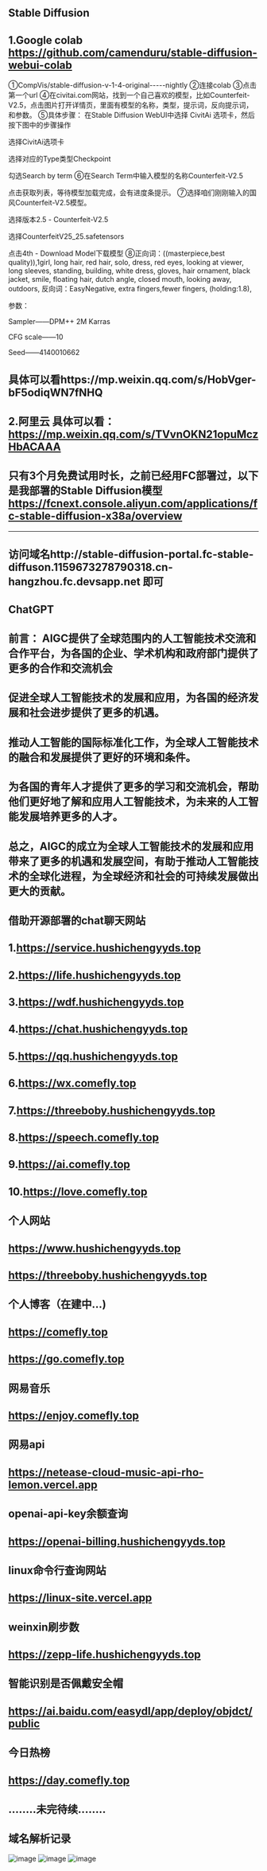 Stable Diffusion
-------------------------
1.Google colab
https://github.com/camenduru/stable-diffusion-webui-colab
----------------------------------------------------------------
①CompVis/stable-diffusion-v-1-4-original-----nightly
②连接colab
③点击第一个url
④在civitai.com网站，找到一个自己喜欢的模型，比如Counterfeit-V2.5，点击图片打开详情页，里面有模型的名称，类型，提示词，反向提示词，和参数。
⑤具体步骤：
在Stable Diffusion WebUI中选择 CivitAi 选项卡，然后按下图中的步骤操作

选择CivitAi选项卡

选择对应的Type类型Checkpoint

勾选Search by term
⑥在Search Term中输入模型的名称Counterfeit-V2.5

点击获取列表，等待模型加载完成，会有进度条提示。
⑦选择咱们刚刚输入的国风Counterfeit-V2.5模型。

选择版本2.5 - Counterfeit-V2.5

选择CounterfeitV25_25.safetensors

点击4th - Download Model下载模型
⑧正向词：((masterpiece,best quality)),1girl, long hair, red hair, solo, dress, red eyes, looking at viewer, long sleeves, standing, building, white dress, gloves, hair ornament, black jacket, smile, floating hair, dutch angle, closed mouth, looking away, outdoors,
反向词：EasyNegative, extra fingers,fewer fingers, (holding:1.8),

参数：

Sampler——DPM++ 2M Karras

CFG scale——10

Seed——4140010662

具体可以看https://mp.weixin.qq.com/s/HobVger-bF5odiqWN7fNHQ
--------------------------------------------------------------------------------------------------------------------
2.阿里云
具体可以看：https://mp.weixin.qq.com/s/TVvnOKN21opuMczHbACAAA
--------------------------------------------------------------------------
只有3个月免费试用时长，之前已经用FC部署过，以下是我部署的Stable Diffusion模型
https://fcnext.console.aliyun.com/applications/fc-stable-diffusion-x38a/overview
---------------------------
----------------------------------------------------------------------------------------
访问域名http://stable-diffusion-portal.fc-stable-diffuson.1159673278790318.cn-hangzhou.fc.devsapp.net  即可
--------------------------------------------------------------------------------------------------------------------------
ChatGPT
-------------------------
前言：
AIGC提供了全球范围内的人工智能技术交流和合作平台，为各国的企业、学术机构和政府部门提供了更多的合作和交流机会
-------------------------

促进全球人工智能技术的发展和应用，为各国的经济发展和社会进步提供了更多的机遇。
--------------------

推动人工智能的国际标准化工作，为全球人工智能技术的融合和发展提供了更好的环境和条件。
--------------------------

为各国的青年人才提供了更多的学习和交流机会，帮助他们更好地了解和应用人工智能技术，为未来的人工智能发展培养更多的人才。
------------------------------------

总之，AIGC的成立为全球人工智能技术的发展和应用带来了更多的机遇和发展空间，有助于推动人工智能技术的全球化进程，为全球经济和社会的可持续发展做出更大的贡献。
---------------------------------------------------------------------------------------------------------
借助开源部署的chat聊天网站
--------------
1.https://service.hushichengyyds.top
------------------------
2.https://life.hushichengyyds.top
------------------------
3.https://wdf.hushichengyyds.top
--------------------------
4.https://chat.hushichengyyds.top
------------------------------------
5.https://qq.hushichengyyds.top
--------------------------------------
6.https://wx.comefly.top
----------------------------------
7.https://threeboby.hushichengyyds.top
----------------------------------
8.https://speech.comefly.top
------------------------
9.https://ai.comefly.top
--------------
10.https://love.comefly.top
-----------------
个人网站
-------------
https://www.hushichengyyds.top
-------------------------------
https://threeboby.hushichengyyds.top
-------------------------------------
个人博客（在建中...)
-----------
https://comefly.top
--------------
https://go.comefly.top
--------------------
网易音乐 
----------------
https://enjoy.comefly.top
-----------------------
网易api
---------------
https://netease-cloud-music-api-rho-lemon.vercel.app
-----------
openai-api-key余额查询
----------------
https://openai-billing.hushichengyyds.top
---------------------
linux命令行查询网站
-----------------
https://linux-site.vercel.app
-----------------
weinxin刷步数
----------------------
https://zepp-life.hushichengyyds.top
--------------------
智能识别是否佩戴安全帽
------------------------
https://ai.baidu.com/easydl/app/deploy/objdct/public
-----------------------
今日热榜
--------------
https://day.comefly.top
--------------------
........未完待续........
--------
域名解析记录
-----
![image](https://github.com/HPUhushicheng/Brief-introduction/assets/120257354/23636d41-212c-46d3-ba42-94c484e3b408)
![image](https://github.com/HPUhushicheng/Brief-introduction/assets/120257354/60015910-87d5-4e58-8e25-b682852e13d0)
![image](https://github.com/HPUhushicheng/Brief-introduction/assets/120257354/f4dc0224-8b2a-4112-b56c-58387ac61456)

